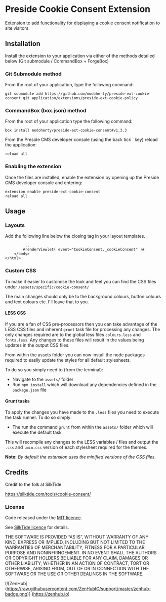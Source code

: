# Preside Cookie Consent Extension
Extension to add functionality for displaying a cookie consent notification to site visitors.

## Installation
Install the extension to your application via either of the methods detailed below (Git submodule / CommandBox + ForgeBox)

### Git Submodule method
From the root of your application, type the following command:

	git submodule add https://github.com/nodoherty/preside-ext-cookie-consent.git application/extensions/preside-ext-cookie-policy

### CommandBox (box.json) method
From the root of your application type the following command:

	box install nodoherty/preside-ext-cookie-consent#v1.3.3

From the Preside CMS developer console (using the back tick ` key) reload the application:

	reload all

### Enabling the extension
Once the files are installed, enable the extension by opening up the Preside CMS developer console and entering:

	extension enable preside-ext-cookie-consent
	reload all

## Usage
### Layouts
Add the following line below the closing </body> tag in your layout templates.

```
        ...
        #renderViewlet( event="CookieConsent._cookieConsent" )#
    </body>
</html>
```

### Custom CSS
To make it easier to customise the look and feel you can find the CSS files under `/assets/specific/cookie-consent/`

The main changes should only be to the background colours, button colours and text colours etc.
I'll leave that to you.

#### LESS CSS
If you are a fan of CSS pre-processors then you can take advantage of the LESS CSS files and inherent `grunt` task file for processing any changes.
The only changes required are to the global less files `colours.less` and `fonts.less`. Any changes to these files will result in the values being updates in the output CSS files.

From within the assets folder you can now install the node packages required to easily update the styles for all default stylesheets.

To do so you simply need to (from the terminal):
* Navigate to the `assets/` folder
* Run `npm install` which will download any dependencies defined in the `package.json` file

#### Grunt tasks
To apply the changes you have made to the `.less` files you need to execute the task runner. To do so simply:
* The run the command `grunt` from within the `assets/` folder which will execute the default task

This will recompile any changes to the LESS variables / files and output the `.css` and `.min.css` version of each stylesheet required for the themes.

**Note:** _By default the extension uses the minified versions of the CSS files._

## Credits
Credit to the folk at SilkTide

https://silktide.com/tools/cookie-consent/

### License
Code released under the [MIT licence](http://opensource.org/licenses/MIT).

See [SilkTide licence](https://silktide.com/tools/cookie-consent/docs/license/) for details.

THE SOFTWARE IS PROVIDED “AS IS”, WITHOUT WARRANTY OF ANY KIND, EXPRESS OR IMPLIED, INCLUDING BUT NOT LIMITED TO THE WARRANTIES OF MERCHANTABILITY, FITNESS FOR A PARTICULAR PURPOSE AND NONINFRINGEMENT. IN NO EVENT SHALL THE AUTHORS OR COPYRIGHT HOLDERS BE LIABLE FOR ANY CLAIM, DAMAGES OR OTHER LIABILITY, WHETHER IN AN ACTION OF CONTRACT, TORT OR OTHERWISE, ARISING FROM, OUT OF OR IN CONNECTION WITH THE SOFTWARE OR THE USE OR OTHER DEALINGS IN THE SOFTWARE.

[![ZenHub] (https://raw.githubusercontent.com/ZenHubIO/support/master/zenhub-badge.png)] (https://zenhub.io)